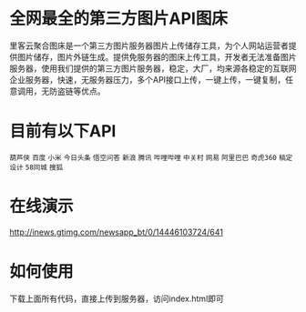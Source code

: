 # 全网最全的第三方图片API图床
里客云聚合图床是一个第三方图片服务器图片上传储存工具，为个人网站运营者提供图片储存，图片外链生成。提供免服务器的图床上传工具，开发者无法准备图片服务器，使用我们提供的第三方图片服务器，稳定，大厂，均来源各稳定的互联网企业服务器，快速，无服务器压力，多个API接口上传，一键上传，一键复制，任意调用，无防盗链等优点。

# 目前有以下API

`葫芦侠`
`百度`
`小米`
`今日头条`
`悟空问答`
`新浪`
`腾讯`
`哔哩哔哩`
`中关村`
`网易`
`阿里巴巴`
`奇虎360`
`稿定设计`
`58同城`
`搜狐`

# 在线演示
http://inews.gtimg.com/newsapp_bt/0/14446103724/641

# 如何使用
下载上面所有代码，直接上传到服务器，访问index.html即可
